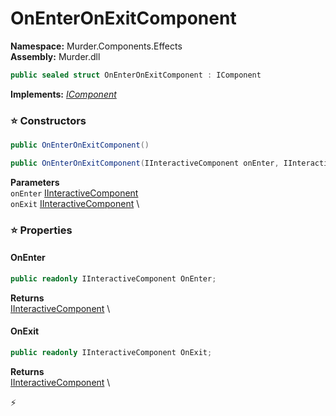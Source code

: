 # OnEnterOnExitComponent

**Namespace:** Murder.Components.Effects \
**Assembly:** Murder.dll

```csharp
public sealed struct OnEnterOnExitComponent : IComponent
```

**Implements:** _[IComponent](../../../Bang/Components/IComponent.html)_

### ⭐ Constructors
```csharp
public OnEnterOnExitComponent()
```

```csharp
public OnEnterOnExitComponent(IInteractiveComponent onEnter, IInteractiveComponent onExit)
```

**Parameters** \
`onEnter` [IInteractiveComponent](../../../Bang/Interactions/IInteractiveComponent.html) \
`onExit` [IInteractiveComponent](../../../Bang/Interactions/IInteractiveComponent.html) \

### ⭐ Properties
#### OnEnter
```csharp
public readonly IInteractiveComponent OnEnter;
```

**Returns** \
[IInteractiveComponent](../../../Bang/Interactions/IInteractiveComponent.html) \
#### OnExit
```csharp
public readonly IInteractiveComponent OnExit;
```

**Returns** \
[IInteractiveComponent](../../../Bang/Interactions/IInteractiveComponent.html) \


⚡